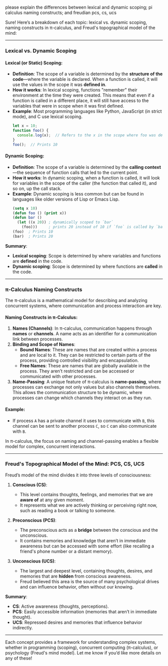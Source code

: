 please explain the differences between  lexical and dynamic scoping; pi calculus naming constructs; and freudian pcs, cs, ucs


Sure! Here’s a breakdown of each topic: lexical vs. dynamic scoping, naming constructs in π-calculus, and Freud's topographical model of the mind:

---

### Lexical vs. Dynamic Scoping

#### Lexical (or Static) Scoping:
- **Definition**: The scope of a variable is determined by the **structure of the code**—where the variable is declared. When a function is called, it will use the values in the scope it was **defined in**.
- **How it works**: In lexical scoping, functions "remember" their environment at the time they were created. This means that even if a function is called in a different place, it will still have access to the variables that were in scope when it was first defined.
- **Example**: Most programming languages like Python, JavaScript (in strict mode), and C use lexical scoping.
  ```javascript
  let x = 10;
  function foo() {
    console.log(x);  // Refers to the x in the scope where foo was defined
  }
  foo();  // Prints 10
  ```

#### Dynamic Scoping:
- **Definition**: The scope of a variable is determined by the **calling context**—the sequence of function calls that led to the current point.
- **How it works**: In dynamic scoping, when a function is called, it will look for variables in the scope of the caller (the function that called it), and so on, up the call stack.
- **Example**: Dynamic scoping is less common but can be found in languages like older versions of Lisp or Emacs Lisp.
  ```lisp
  (setq x 10)
  (defun foo () (print x))
  (defun bar () 
    (let ((x 20)) ; dynamically scoped to `bar`
      (foo)))     ; prints 20 instead of 10 if `foo` is called by `bar`
  (foo)  ; Prints 10
  (bar)  ; Prints 20
  ```

**Summary**:
- **Lexical scoping**: Scope is determined by where variables and functions are **defined** in the code.
- **Dynamic scoping**: Scope is determined by where functions are **called** in the code.

---

### π-Calculus Naming Constructs

The π-calculus is a mathematical model for describing and analyzing concurrent systems, where communication and process interaction are key.

#### Naming Constructs in π-Calculus:
1. **Names (Channels)**: In π-calculus, communication happens through **names** or **channels**. A name acts as an identifier for a communication link between processes.
2. **Binding and Scope of Names**:
   - **Bound Names**: These are names that are created within a process and are local to it. They can be restricted to certain parts of the process, providing controlled visibility and encapsulation.
   - **Free Names**: These are names that are globally available in the process. They aren’t restricted and can be accessed or communicated with other processes.
3. **Name-Passing**: A unique feature of π-calculus is **name-passing**, where processes can exchange not only values but also channels themselves. This allows the communication structure to be dynamic, where processes can change which channels they interact on as they run.

#### Example:
- If process `A` has a private channel it uses to communicate with `B`, this channel can be sent to another process `C`, so `C` can also communicate with `B`.

In π-calculus, the focus on naming and channel-passing enables a flexible model for complex, concurrent interactions.

---

### Freud's Topographical Model of the Mind: PCS, CS, UCS

Freud’s model of the mind divides it into three levels of consciousness:

1. **Conscious (CS)**:
   - This level contains thoughts, feelings, and memories that we are **aware of** at any given moment.
   - It represents what we are actively thinking or perceiving right now, such as reading a book or talking to someone.

2. **Preconscious (PCS)**:
   - The preconscious acts as a **bridge** between the conscious and the unconscious.
   - It contains memories and knowledge that aren’t in immediate awareness but can be accessed with some effort (like recalling a friend's phone number or a distant memory).

3. **Unconscious (UCS)**:
   - The largest and deepest level, containing thoughts, desires, and memories that are **hidden** from conscious awareness.
   - Freud believed this area is the source of many psychological drives and can influence behavior, often without our knowing.

**Summary**:
- **CS**: Active awareness (thoughts, perceptions).
- **PCS**: Easily accessible information (memories that aren’t in immediate thought).
- **UCS**: Repressed desires and memories that influence behavior indirectly.

---

Each concept provides a framework for understanding complex systems, whether in programming (scoping), concurrent computing (π-calculus), or psychology (Freud's mind model). Let me know if you’d like more details on any of these!
